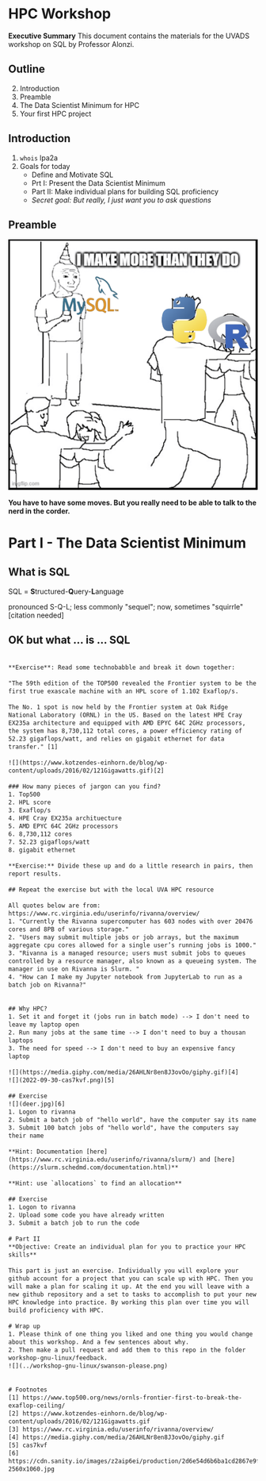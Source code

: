 # HPC Workshop
**Executive Summary** This document contains the materials for the UVADS workshop on SQL by Professor Alonzi. 

## Outline
2. Introduction
3. Preamble
4. The Data Scientist Minimum for HPC
5. Your first HPC project


## Introduction
1. `whois` lpa2a
2. Goals for today
    * Define and Motivate SQL
    * Prt I: Present the Data Scientist Minimum
    * Part II: Make individual plans for building SQL proficiency
    * _Secret goal: But really, I just want you to ask questions_


## Preamble
![](sql-meme.png)

**You have to have some moves. But you really need to be able to talk to the nerd in the corder.**

# Part I - The Data Scientist Minimum
## What is SQL
SQL = **S**tructured-**Q**uery-**L**anguage

pronounced S-Q-L; less commonly "sequel"; now, sometimes "squirrle" [citation needed]

## OK but what ... **is** ... SQL

~~~~~~~~~~~~~~~~~~~~~~~~~~~~~~~~~~~~~ resume here

**Exercise**: Read some technobabble and break it down together:

"The 59th edition of the TOP500 revealed the Frontier system to be the first true exascale machine with an HPL score of 1.102 Exaflop/s.

The No. 1 spot is now held by the Frontier system at Oak Ridge National Laboratory (ORNL) in the US. Based on the latest HPE Cray EX235a architecture and equipped with AMD EPYC 64C 2GHz processors, the system has 8,730,112 total cores, a power efficiency rating of 52.23 gigaflops/watt, and relies on gigabit ethernet for data transfer." [1]

![](https://www.kotzendes-einhorn.de/blog/wp-content/uploads/2016/02/121Gigawatts.gif)[2]

### How many pieces of jargon can you find?
1. Top500
2. HPL score
3. Exaflop/s
4. HPE Cray EX235a archituecture
5. AMD EPYC 64C 2GHz processors
6. 8,730,112 cores
7. 52.23 gigaflops/watt
8. gigabit ethernet

**Exercise:** Divide these up and do a little research in pairs, then report results.

## Repeat the exercise but with the local UVA HPC resource

All quotes below are from: https://www.rc.virginia.edu/userinfo/rivanna/overview/
1. "Currently the Rivanna supercomputer has 603 nodes with over 20476 cores and 8PB of various storage."
2. "Users may submit multiple jobs or job arrays, but the maximum aggregate cpu cores allowed for a single user’s running jobs is 1000."
3. "Rivanna is a managed resource; users must submit jobs to queues controlled by a resource manager, also known as a queueing system. The manager in use on Rivanna is Slurm. "
4. "How can I make my Jupyter notebook from JupyterLab to run as a batch job on Rivanna?"


## Why HPC?
1. Set it and forget it (jobs run in batch mode) --> I don't need to leave my laptop open
2. Run many jobs at the same time --> I don't need to buy a thousan laptops
3. The need for speed --> I don't need to buy an expensive fancy laptop

![](https://media.giphy.com/media/26AHLNr8en8J3ovOo/giphy.gif)[4]
![](2022-09-30-cas7kvf.png)[5]

## Exercise
![](deer.jpg)[6]
1. Logon to rivanna
2. Submit a batch job of "hello world", have the computer say its name
3. Submit 100 batch jobs of "hello world", have the computers say their name

**Hint: Documentation [here](https://www.rc.virginia.edu/userinfo/rivanna/slurm/) and [here](https://slurm.schedmd.com/documentation.html)**

**Hint: use `allocations` to find an allocation**

## Exercise
1. Logon to rivanna
2. Upload some code you have already written
3. Submit a batch job to run the code

# Part II
**Objective: Create an individual plan for you to practice your HPC skills**

This part is just an exercise. Individually you will explore your github account for a project that you can scale up with HPC. Then you will make a plan for scaling it up. At the end you will leave with a new github repository and a set to tasks to accomplish to put your new HPC knowledge into practice. By working this plan over time you will build proficiency with HPC.

# Wrap up
1. Please think of one thing you liked and one thing you would change about this workshop. And a few sentences about why.
2. Then make a pull request and add them to this repo in the folder workshop-gnu-linux/feedback.
![](../workshop-gnu-linux/swanson-please.png)


# Footnotes
[1] https://www.top500.org/news/ornls-frontier-first-to-break-the-exaflop-ceiling/
[2] https://www.kotzendes-einhorn.de/blog/wp-content/uploads/2016/02/121Gigawatts.gif
[3] https://www.rc.virginia.edu/userinfo/rivanna/overview/
[4] https://media.giphy.com/media/26AHLNr8en8J3ovOo/giphy.gif
[5] cas7kvf
[6] https://cdn.sanity.io/images/z2aip6ei/production/2d6e54d6b6ba1cd2867e9f1c9b5d75f788d04284-2560x1060.jpg


